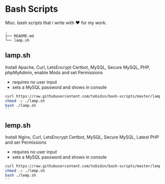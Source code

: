 # Bash Scripts

Misc. bash scripts that i write with ❤️ for my work.


```
.
├── README.md
└── lamp.sh

```

## lamp.sh

Install Apache, Curl, LetsEncrypt Certbot, MySQL, Secure MySQL, PHP, phpMyAdmin, enable Mods and set Permissions

- requires no user input
- sets a MySQL password and shows in console

```bash
curl https://raw.githubusercontent.com/tobidsn/bash-scripts/master/lamp.sh | bash
chmod -x ./lamp.sh
bash ./lamp.sh
``

```
## lemp.sh

Install Nginx, Curl, LetsEncrypt Certbot, MySQL, Secure MySQL, Latest PHP and ser Permissions

- requires no user input
- sets a MySQL password and shows in console

```bash
curl https://raw.githubusercontent.com/tobidsn/bash-scripts/master/lemp.sh | bash
chmod -x ./lemp.sh
bash ./lemp.sh
``